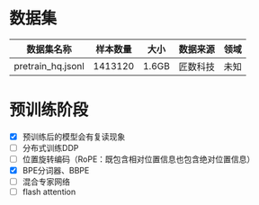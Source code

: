 

# 数据集
| 数据集名称 | 样本数量 | 大小 | 数据来源 | 领域 |
|:---------:|:---------:|:---------:|:---------:|:---------:|
| pretrain_hq.jsonl | 1413120 | 1.6GB | 匠数科技 | 未知 |

# 预训练阶段
- [x] 预训练后的模型会有复读现象
- [ ] 分布式训练DDP
- [ ] 位置旋转编码（RoPE：既包含相对位置信息也包含绝对位置信息）
- [x] BPE分词器、BBPE
- [ ] 混合专家网络
- [ ] flash attention
